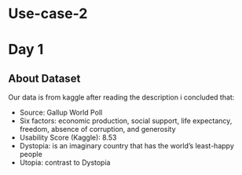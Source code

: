 # Use-case-2

# Day 1

## About Dataset

Our data is from kaggle after reading the description i concluded that:

- Source: Gallup World Poll
- Six factors: economic production, social support, life expectancy, freedom, absence of corruption, and generosity
- Usability Score (Kaggle): 8.53
- Dystopia: is an imaginary country that has the world’s least-happy people
- Utopia: contrast to Dystopia

